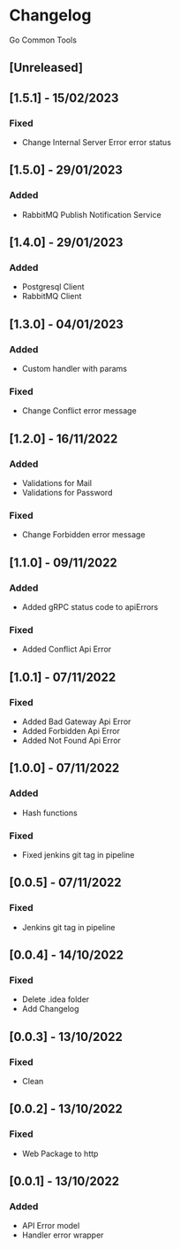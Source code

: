 # Changelog
Go Common Tools

## [Unreleased]

## [1.5.1] - 15/02/2023
### Fixed
- Change Internal Server Error error status

## [1.5.0] - 29/01/2023
### Added
- RabbitMQ Publish Notification Service

## [1.4.0] - 29/01/2023
### Added
- Postgresql Client
- RabbitMQ Client

## [1.3.0] - 04/01/2023
### Added
- Custom handler with params
### Fixed
- Change Conflict error message

## [1.2.0] - 16/11/2022
### Added
- Validations for Mail
- Validations for Password
### Fixed
- Change Forbidden error message 

## [1.1.0] - 09/11/2022
### Added
- Added gRPC status code to apiErrors
### Fixed
- Added Conflict Api Error

## [1.0.1] - 07/11/2022
### Fixed
- Added Bad Gateway Api Error
- Added Forbidden Api Error
- Added Not Found Api Error

## [1.0.0] - 07/11/2022
### Added
- Hash functions
### Fixed
- Fixed jenkins git tag in pipeline

## [0.0.5] - 07/11/2022
### Fixed
- Jenkins git tag in pipeline

## [0.0.4] - 14/10/2022
### Fixed
- Delete .idea folder
- Add Changelog

## [0.0.3] - 13/10/2022
### Fixed
- Clean

## [0.0.2] - 13/10/2022
### Fixed
- Web Package to http

## [0.0.1] - 13/10/2022
### Added
- API Error model
- Handler error wrapper